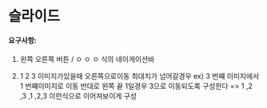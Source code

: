 # 슬라이드

#### 요구사항: 

1. 왼쪽 오른쪽 버튼 / ㅇ ㅇ ㅇ 식의 네이게이션바 

2. 1 2 3 이미지가있을때 오른쪽으로이동 최대치가 넘어갈경우  ex) 3 번쨰 이미지에서 1 번쨰이미지로 이동 반대로 왼쪽 끝 1일경우 3으로 이동되도록 구성한다  => 1 ,2 ,3 ,1 ,2,3 이런식으로 이어져보이게 구성
 